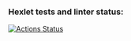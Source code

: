 ### Hexlet tests and linter status:
[![Actions Status](https://github.com/allburtseva/layout-designer-project-56/actions/workflows/hexlet-check.yml/badge.svg)](https://github.com/allburtseva/layout-designer-project-56/actions)